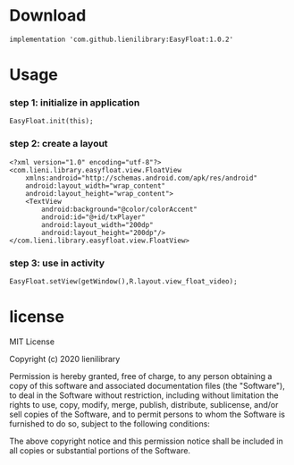 # Download

```
implementation 'com.github.lienilibrary:EasyFloat:1.0.2'
```



# Usage

### step 1: initialize in application

```
EasyFloat.init(this);
```

### step 2: create a layout

```
<?xml version="1.0" encoding="utf-8"?>
<com.lieni.library.easyfloat.view.FloatView 
    xmlns:android="http://schemas.android.com/apk/res/android"
    android:layout_width="wrap_content"
    android:layout_height="wrap_content">
    <TextView
        android:background="@color/colorAccent"
        android:id="@+id/txPlayer"
        android:layout_width="200dp"
        android:layout_height="200dp"/>
</com.lieni.library.easyfloat.view.FloatView>
```

### step 3: use in activity

```
EasyFloat.setView(getWindow(),R.layout.view_float_video);
```



# license

MIT License

Copyright (c) 2020 lienilibrary

Permission is hereby granted, free of charge, to any person obtaining a copy
of this software and associated documentation files (the "Software"), to deal
in the Software without restriction, including without limitation the rights
to use, copy, modify, merge, publish, distribute, sublicense, and/or sell
copies of the Software, and to permit persons to whom the Software is
furnished to do so, subject to the following conditions:

The above copyright notice and this permission notice shall be included in all
copies or substantial portions of the Software.
